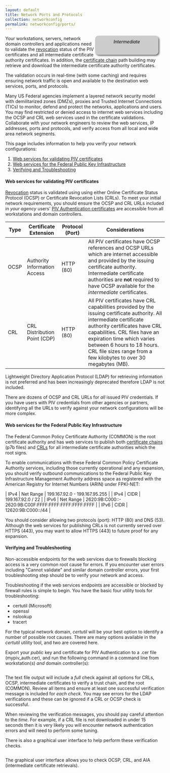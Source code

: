 ```yaml
---
layout: default
title: Network Ports and Protocols
collection: networkconfig
permalink: networkconfig/ports/
---
```


<div style="float:right; padding:10px; margin-right:20px; border-radius:10px; width:180px; height:40px; box-shadow:3px 3px 5px 0px; text-align:center; background-color:#CCC; color:#666666">
<div style="color:#000000">
<em>Intermediate</em>
</div>
</div>

Your workstations, servers, network domain controllers and applications need to validate the [revocation](../../pivcertchains#revocation) status of the PIV certificates and all intermediate certificate authority certificates.  In addition, the [certificate chain](../../pivcertchains#certificate-chains) path building may retrieve and download the intermediate certificate authority certificates.

The validation occurs in real-time (with some caching) and requires ensuring network traffic is open and available to the destination web services, ports, and protocols.

Many US Federal agencies implement a layered network security model with demilitarized zones (DMZs), proxies and Trusted Internet Connections (TICs) to monitor, defend and protect the networks, applications and users.   You may find restricted or denied access to internet web services including the OCSP and CRL web services used in the certificate validations.  Collaborate with your network engineers to review the web services, IP addresses, ports and protocols, and verify access from all local and wide area network segments.

This page includes information to help you verify your network configurations:

1. [Web services for validating PIV certificates](#web-services-for-validating-piv-certificates)
1. [Web services for the Federal Public Key Infrastructure](#web-services-for-the-federal-public-key-infrastructure)
1. [Verifying and Troubleshooting](#verifying-and-troubleshooting)

#### Web services for validating PIV certificates

[Revocation](../../pivcertchains#revocation) status is validated using using either Online Certificate Status Protocol (OCSP) or Certificate Revocation Lists (CRLs). To meet your initial network requirements, you should ensure the OCSP and CRL URLs included in *your agency* users' [PIV Authentication certificates](../details/#viewing-your-piv-credential) are accessible from all workstations and domain controllers.

| Type | Certificate Extension | Protocol (Port) | Considerations|
| ----- | -------| -------| ------|
| OCSP | Authority Information Access | HTTP (80) | All PIV certificates have OCSP references and OCSP URLs which are internet accessible and provided by the issuing certificate authority. Intermediate certificate authorities are **not** required to have OCSP available for the _intermediate_ certificates.|
| CRL  | CRL Distribution Point (CDP) | HTTP (80) | All PIV certificates have CRL capabilities provided by the issuing certificate authority.  All intermediate certificate authority certificates have CRL capabilities.  CRL files have an expiration time which varies between 6 hours to 18 hours. CRL file sizes range from a few kilobytes to over 30 megabytes (MB).

Lightweight Directory Application Protocol (LDAP) for retrieving information is not preferred and has been increasingly deprecated therefore LDAP is not included.

There are dozens of OCSP and CRL URLs for *all* issued PIV credentials.  If you have users with PIV credentials from other agencies or partners, identifying all the URLs to verify against your network configurations will be more complex.

#### Web services for the Federal Public Key Infrastructure

The Federal Common Policy Certificate Authority (COMMON) is the root certificate authority and has web services to publish both [certificate chains](../../pivcertchains#certificate-chains) (p7b files) and [CRLs](../../pivcertchains#revocation) for all intermediate certificate authorities which the root signs.

To enable communications with these Federal Common Policy Certificate Authority services, including those currently operational and any expansion, you should verify outbound communications to the Federal Public Key Infrastructure Management Authority address space as registered with the American Registry for Internet Numbers (ARIN) under FPKI-NET:

| IPv4  |  Net Range  | 199.167.92.0 - 199.167.95.255 |
| IPv4  |  CIDR  | 199.167.92.0 / 22 |
| IPv6  |  Net Range  | 2620:9B:C000::- 2620:9B:C00F:FFFF:FFFF:FFFF:FFFF:FFFF |
| IPv6  |  CIDR  | 12620:9B:C000::/44 |

You should consider allowing two protocols (port): HTTP (80) and DNS (53).  Although the web services for publishing CRLs is not currently served over HTTPS (443), you may want to allow HTTPS (443) to future proof for any expansion.


#### Verifying and Troubleshooting
Non-accessible endpoints for the web services due to firewalls blocking access is a very common root cause for errors.  If you encounter user errors including "Cannot validate" and similar domain controller errors, your first troubleshooting step should be to verify your network and access.

Troubleshooting if the web services endpoints are accessible or blocked by firewall rules is simple to begin.  You have the basic four utility tools for troubleshooting:

*  certutil (Microsoft)
*  openssl
*  nslookup
*  tracert


For the typical network domain, _certutil_ will be your best option to identify a number of possible root causes.  There are many options available in the _certutil_ utility tool, and two are covered here.

Export your _public_ key and certificate for PIV Authentication to a .cer file (mypiv_auth.cer), and run the following command in a command line from workstation(s) *and* domain controller(s):

```certutil -verify -urlfetch mypiv_auth.cer >>verify_piv.txt
```

The text file output will include a *full* check against all options for CRLs, OCSP, intermediate certificates to verify a trust chain, and the root (COMMON).  Review all items and ensure at least one successful verification message is included for _each check_.  You may see errors for the LDAP verifications and these can be ignored if a CRL or OCSP check is successful.

When reviewing the verification messages, you should pay careful attention to the _time_.  For example, if a CRL file is not downloaded in under 15 seconds then it is very likely you will encounter network authentication errors and will need to perform some tuning.  

There is also a graphical user interface to help perform these verification checks.

```certutil -v -url mypiv_auth.cer
```
The graphical user interface allows you to check OCSP, CRL, and AIA (intermediate certificate retrievals).

